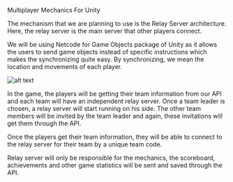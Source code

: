 

Multiplayer Mechanics For Unity

The mechanism that we are planning to use is the Relay Server architecture. Here, the relay server is the main server that other players connect. 

We will be using Netcode for Game Objects package of Unity as it allows the users to send game objects instead of specific instructions which makes the synchronizing quite easy. By synchronizing, we mean the location and movements of each player.

![alt text](https://github.com/aeboyaci/VisionEye/blob/feature/Task-8/bahadirkaratas/RnD/Multi-Player/Image%201.02.2023%20at%2021.32.jpg)


In the game, the players will be getting their team information from our API and each team will have an independent relay server. Once a team leader is chosen, a relay server will start running on his side. The other team members will be invited by the team leader and again, these invitations will get them through the API.

Once the players get their team information, they will be able to connect to the relay server for their team by a unique team code.

Relay server will only be responsible for the mechanics, the scoreboard, achievements and other game statistics will be sent and saved through the API.


